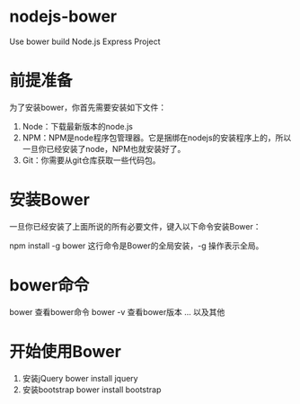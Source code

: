 # nodejs-bower
Use bower build Node.js Express Project
# 前提准备

为了安装bower，你首先需要安装如下文件：

1. Node：下载最新版本的node.js
2. NPM：NPM是node程序包管理器。它是捆绑在nodejs的安装程序上的，所以一旦你已经安装了node，NPM也就安装好了。
3. Git：你需要从git仓库获取一些代码包。

# 安装Bower

一旦你已经安装了上面所说的所有必要文件，键入以下命令安装Bower：

npm install -g bower
这行命令是Bower的全局安装，-g 操作表示全局。
# bower命令
bower 查看bower命令
bower -v 查看bower版本
... 以及其他
# 开始使用Bower
1. 安装jQuery
bower install jquery
2. 安装bootstrap
bower install bootstrap